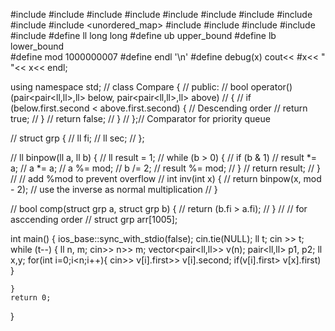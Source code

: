 
#include <vector>
#include <algorithm>
#include <string>
#include <climits>
#include <stack>
#include <queue>
#include <map>
#include <cmath>
#include <iostream>
#include <unordered_map>
#include <cstring>
#include <iomanip>
#include <array>
#include <set>
#include <iterator>
#define ll long long
#define ub upper_bound 
#define lb lower_bound  
#define mod 1000000007
#define endl '\n'
#define debug(x) cout<< #x<< " "<< x<< endl;

using namespace std;
// class Compare {
// public:
//     bool operator()(pair<pair<ll,ll>,ll> below, pair<pair<ll,ll>,ll> above)
//     {
//         if (below.first.second < above.first.second) { // Descending order
//             return true;
//         }
//         return false;
//     }
// };// Comparator for priority queue

// struct grp {
//     ll fi;
//     ll sec;
// };

// ll binpow(ll a, ll b) {
//     ll result = 1;
//     while (b > 0) {
//         if (b & 1)
//             result *= a;
//         a *= a;
//         a %= mod;
//         b /= 2;
//         result %= mod;
//     }
//     return result;
// }
// // add %mod to prevent overflow
// int inv(int x) {
//     return binpow(x, mod - 2); // use the inverse as normal multiplication
// }

// bool comp(struct grp a, struct grp b) {
//     return (b.fi > a.fi);
// }
// // for asccending order
// struct grp arr[1005];

int main() {
    ios_base::sync_with_stdio(false);
    cin.tie(NULL);
    ll t;  cin >> t;
    while (t--) {
        ll n, m; cin>> n>> m;
        vector<pair<ll,ll>> v(n);
        pair<ll,ll> p1, p2;
        ll x,y; 
        for(int i=0;i<n;i++){
            cin>> v[i].first>> v[i].second;
            if(v[i].first> v[x].first) 
        }



    }
    return 0;
}
